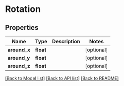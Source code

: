 # Rotation

## Properties
Name | Type | Description | Notes
------------ | ------------- | ------------- | -------------
**around_x** | **float** |  | [optional] 
**around_y** | **float** |  | [optional] 
**around_z** | **float** |  | [optional] 

[[Back to Model list]](../README.md#documentation-for-models) [[Back to API list]](../README.md#documentation-for-api-endpoints) [[Back to README]](../README.md)



